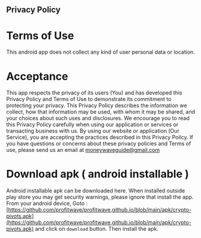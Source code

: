## Privacy Policy
# Terms of Use
This android app does not collect any kind of user personal data or location. 

# Acceptance
This app respects the privacy of its users (You) and has developed this Privacy Policy and Terms of Use to demonstrate its commitment to protecting your privacy. This Privacy Policy describes the information we collect, how that information may be used, with whom it may be shared, and your choices about such uses and disclosures. We encourage you to read this Privacy Policy carefully when using our application or services or transacting business with us. By using our website or application (Our Service), you are accepting the practices described in this Privacy Policy.
If you have questions or concerns about these privacy policies and Terms of use, please send us an email at moneywaveguide@gmail.com

# Download apk ( android installable )
Android installable apk can be downloaded here. When installed outside play store you may get security warnings, please ignore that install the app.
From your android device, Goto : [https://github.com/profitwave/profitwave.github.io/blob/main/apk/crypto-pivots.apk](https://github.com/profitwave/profitwave.github.io/blob/main/apk/crypto-pivots.apk) and click on `download` button. Then install the apk. 
